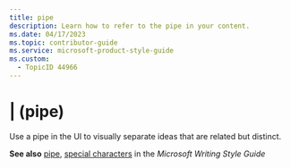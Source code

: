 ```yaml
---
title: pipe
description: Learn how to refer to the pipe in your content.
ms.date: 04/17/2023
ms.topic: contributor-guide
ms.service: microsoft-product-style-guide
ms.custom:
  - TopicID 44966
---
```



# | (pipe)

Use a pipe in the UI to visually separate ideas that are related but distinct.  

**See also** [pipe](/style-guide/a-z-word-list-term-collections/p/pipe), [special characters](/style-guide/a-z-word-list-term-collections/term-collections/special-characters) in the *Microsoft Writing Style Guide*

